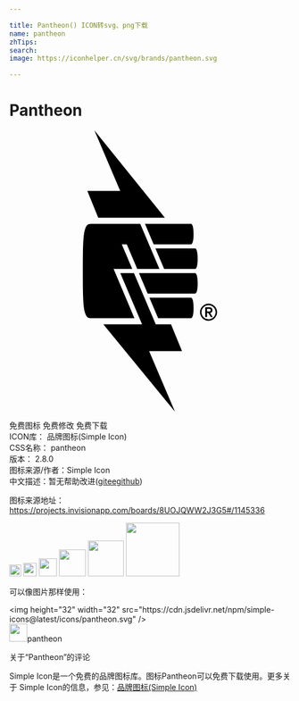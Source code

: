 ```yaml
---

title: Pantheon() ICON转svg、png下载
name: pantheon
zhTips: 
search: 
image: https://iconhelper.cn/svg/brands/pantheon.svg

---
```


# Pantheon  <small style="font-size: 60%;font-weight: 100"></small>

<div id="svg" class="svg-wrap">
<svg role="img" viewBox="0 0 24 24" xmlns="http://www.w3.org/2000/svg"><title>Pantheon icon</title><path d="M7.258 0l2.205 5.171H6.656l.929 2.276h5.689L7.258-.001zm-.169 7.973c-.315 0-.487 0-.629.456C6.289 8.974 6.27 10 6.27 12s.02 3.027.19 3.571c.142.456.314.456.629.456h3.585l-1.775-4.203h1.589l-.891-2.1h.427l.892 2.101h1.894l-1.637-3.853H7.09zm3.398 3.851l.001.002.003-.002h-.003zm1.089-3.851l.743 1.752h3.175c.069 0 .23-.085.23-.877s-.16-.876-.23-.876h-3.919zm.892 2.1l.743 1.752h2.632c.07 0 .23-.085.23-.877s-.16-.876-.23-.876h-3.376zM9.47 12.175l1.858 4.377H8.021l6.115 7.449-2.205-5.172h2.806l-.939-2.276h-1.302l-1.86-4.377H9.469zm1.594 0l.743 1.752h4.038c.07 0 .23-.085.23-.876s-.161-.877-.231-.877h-4.78zm.89 2.101l.745 1.751h2.797c.069 0 .23-.085.23-.876s-.163-.876-.231-.876h-3.54zm5.046.509a.718.718 0 0 0-.286.06l.005-.002a.744.744 0 0 0-.386.383l-.002.005a.682.682 0 0 0-.058.279v.007c0 .101.021.197.06.284l-.002-.004a.744.744 0 0 0 .383.386l.005.002a.71.71 0 0 0 .571-.002l-.005.002a.744.744 0 0 0 .386-.383l.002-.005a.71.71 0 0 0-.002-.571l.002.005a.744.744 0 0 0-.383-.386l-.005-.002a.705.705 0 0 0-.283-.058H17zm.002.129c.084 0 .164.017.237.049l-.004-.002a.608.608 0 0 1 .318.315l.002.004a.587.587 0 0 1-.002.47l.002-.004a.605.605 0 0 1-.315.318l-.004.002a.587.587 0 0 1-.47-.002l.004.002a.605.605 0 0 1-.318-.315l-.002-.004a.573.573 0 0 1-.047-.23v-.004h.001v-.005c0-.082.017-.16.048-.231l-.001.004a.605.605 0 0 1 .315-.318l.004-.001a.587.587 0 0 1 .233-.047h.001zm.073.178h-.006l-.027.001h.001-.321l-.001.001v.832h.153v-.341h.112l.207.341h.16l-.215-.353a.234.234 0 0 0 .142-.065.222.222 0 0 0 .057-.148l-.001-.018V15.328a.241.241 0 0 0-.072-.171.325.325 0 0 0-.189-.066zm-.201.136h.183a.199.199 0 0 1 .065.014h-.001c.019.008.034.02.046.035a.126.126 0 0 1 0 .129v-.001a.12.12 0 0 1-.045.035h-.001a.187.187 0 0 1-.063.014h-.184v-.227z"/></svg>
</div>
<detail full-name='pantheon'></detail>

<div class="detail-page">
<p>
<span><span class="badge-success badge">免费图标</span> <span class="badge-success badge">免费修改</span>  <span class="badge-success badge">免费下载</span> </span>
<br/>
<span>
ICON库：
<span class="badge-secondary badge">品牌图标(Simple Icon)</span> 
</span>
<br/>
<span>
CSS名称：
<span class="badge-secondary badge">pantheon</span> 
</span>

<br/>
<span>
版本：
<span class="badge-secondary badge">2.8.0</span> 
</span>
<br/>
<span>图标来源/作者：<span class="badge-light badge">Simple Icon</span></span> 
<br/>
<span class="zh-detail">中文描述：暂无<span class="help-link"><span>帮助改进</span>(<a href="https://gitee.com/liuwave/icon-helper/edit/master/json/brands/pantheon.json" target="_blank" rel="noopener noreferrer">gitee</a><a href="https://github.com/liuwave/icon-helper/edit/master/json/brands/pantheon.json" target="_blank" rel="noopener noreferrer">github</a></span>)</span><br/>
</p>
</div><div class="description description alert alert-light"><p>图标来源地址：<a href="https://projects.invisionapp.com/boards/8UOJQWW2J3G5#/1145336" target="_blank" rel="noopener noreferrer">https://projects.invisionapp.com/boards/8UOJQWW2J3G5#/1145336</a></p></div>
<div class="alert alert-dark">
<img height="21" width="21" src="https://cdn.jsdelivr.net/npm/simple-icons@latest/icons/pantheon.svg" />
<img height="24" width="24" src="https://cdn.jsdelivr.net/npm/simple-icons@latest/icons/pantheon.svg" />
<img height="32" width="32" src="https://cdn.jsdelivr.net/npm/simple-icons@latest/icons/pantheon.svg" />
<img height="48" width="48" src="https://cdn.jsdelivr.net/npm/simple-icons@latest/icons/pantheon.svg" />
<img height="64" width="64" src="https://cdn.jsdelivr.net/npm/simple-icons@latest/icons/pantheon.svg" />
<img height="96" width="96" src="https://cdn.jsdelivr.net/npm/simple-icons@latest/icons/pantheon.svg" />

</div>
<div>
  <p>可以像图片那样使用：    
  </p>
  <div class="alert alert-primary" style="font-size: 14px">
    &lt;img height="32" width="32" src="https://cdn.jsdelivr.net/npm/simple-icons@latest/icons/pantheon.svg" /&gt;
    <copy-btn content='<img height="32" width="32" src="https://cdn.jsdelivr.net/npm/simple-icons@latest/icons/pantheon.svg" />'></copy-btn>
  </div>
  <div class="alert alert-secondary">
    <img height="32" width="32" src="https://cdn.jsdelivr.net/npm/simple-icons@latest/icons/pantheon.svg" />pantheon
    <copy-btn content="pantheon" btn-title="复制图标名称"></copy-btn>
  </div>
</div>

<Vssue title="关于“Pantheon”的评论" >关于“Pantheon”的评论</Vssue>


<div><p>Simple Icon是一个免费的品牌图标库。图标Pantheon可以免费下载使用。更多关于  Simple Icon的信息，参见：<a target="_blank" href="https://iconhelper.cn/brands.html">品牌图标(Simple Icon)</a>
</p></div>
